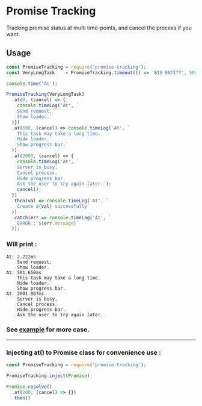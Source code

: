 # Promise Tracking
Tracking promise status at multi time-points, and cancel the process if you want.

## Usage
```js
const PromiseTracking = require('promise-tracking');
const VeryLongTask    = PromiseTracking.timeout(() => 'BIG ENTITY', 5000);

console.time('At');

PromiseTracking(VeryLongTask)
  .at(0, (cancel) => {
    console.timeLog('At', `
    Send request.
    Show loader.`
  )})
  .at(500, (cancel) => console.timeLog('At', `
    This task may take a long time.
    Hide loader.
    Show progress bar.`
  ))
  .at(2000, (cancel) => {
    console.timeLog('At', `
    Server is busy.
    Cancel process.
    Hide progress bar.
    Ask the user to try again later.`);
    cancel();
  })
  .then(val => console.timeLog('At', `
    Create ${val} successfully`
  ))
  .catch(err => console.timeLog('At', `
    ERROR : ${err.message}`
  ));
```

### Will print :
```
At: 2.222ms
    Send request.
    Show loader.
At: 501.650ms
    This task may take a long time.
    Hide loader.
    Show progress bar.
At: 2001.007ms
    Server is busy.
    Cancel process.
    Hide progress bar.
    Ask the user to try again later.
```

### See [example](example.js) for more case.

---

### Injecting at() to Promise class for convenience use :
```js
const PromiseTracking = require('promise-tracking');

PromiseTracking.inject(Promise);

Promise.resolve()
  .at(200, (cancel) => {})
  .then()
```